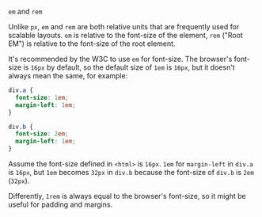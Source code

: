 `em` and `rem`

Unlike `px`, `em` and `rem` are both relative units that are frequently used for scalable layouts. `em` is relative to the font-size of the element, `rem` ("Root EM") is relative to the font-size of the root element.

It's recommended by the W3C to use `em` for font-size. The browser's font-size is `16px` by default, so the default size of `1em` is `16px`, but it doesn't always mean the same, for example:

```css
div.a {
  font-size: 1em;
  margin-left: 1em;
}

div.b {
  font-size: 2em;
  margin-left: 1em;
}
```

Assume the font-size defined in `<html>` is `16px`. `1em` for `margin-left` in `div.a` is `16px`, but `1em` becomes `32px` in `div.b` because the font-size of `div.b` is `2em` (`32px`).

Differently, `1rem` is always equal to the browser's font-size, so it might be useful for padding and margins.

